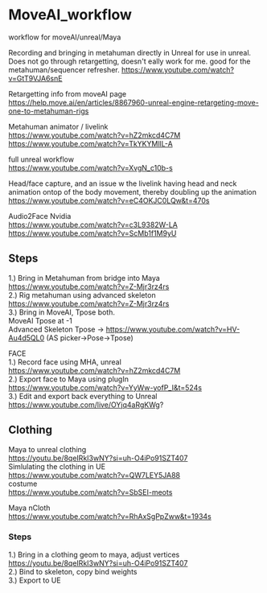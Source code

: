 # MoveAI_workflow
workflow for moveAI/unreal/Maya

Recording and bringing in metahuman directly in Unreal for use in unreal. Does not go through retargetting, doesn't eally work for me. good for the metahuman/sequencer refresher.
https://www.youtube.com/watch?v=GtT9VJA6snE

Retargetting info from moveAI page   
https://help.move.ai/en/articles/8867960-unreal-engine-retargeting-move-one-to-metahuman-rigs   

Metahuman animator / livelink   
https://www.youtube.com/watch?v=hZ2mkcd4C7M   
https://www.youtube.com/watch?v=TkYKYMllL-A   

full unreal workflow   
https://www.youtube.com/watch?v=XvgN_c10b-s   

Head/face capture, and an issue w the livelink having head and neck animation ontop of the body movement, thereby doubling up the animation   
https://www.youtube.com/watch?v=eC4OKJC0LQw&t=470s   

Audio2Face Nvidia   
https://www.youtube.com/watch?v=c3L9382W-LA   
https://www.youtube.com/watch?v=ScMb1f1M9yU   



## Steps
1.) Bring in Metahuman from bridge into Maya      
https://www.youtube.com/watch?v=Z-Mjr3rz4rs   
2.) Rig metahuman using advanced skeleton      
https://www.youtube.com/watch?v=Z-Mjr3rz4rs   
3.) Bring in MoveAI, Tpose both.   
MoveAI Tpose at -1   
Advanced Skeleton Tpose -> https://www.youtube.com/watch?v=HV-Au4d5QL0 (AS picker->Pose->Tpose)   

FACE   
1.) Record face using MHA, unreal   
https://www.youtube.com/watch?v=hZ2mkcd4C7M   
2.) Export face to Maya using plugIn   
https://www.youtube.com/watch?v=YyWw-yofP_I&t=524s   
3.) Edit and export back everything to Unreal   
https://www.youtube.com/live/OYjq4aRgKWg?   


## Clothing   
Maya to unreal clothing   
https://youtu.be/8qeIRkI3wNY?si=uh-O4iPo91SZT407   
Simlulating the clothing in UE   
https://www.youtube.com/watch?v=QW7LEY5JA88   
costume   
https://www.youtube.com/watch?v=SbSEI-meots   

Maya nCloth   
https://www.youtube.com/watch?v=RhAxSgPpZww&t=1934s   

### Steps
1.) Bring in a clothing geom to maya, adjust vertices   
https://youtu.be/8qeIRkI3wNY?si=uh-O4iPo91SZT407   
2.) Bind to skeleton, copy bind weights   
3.) Export to UE   
